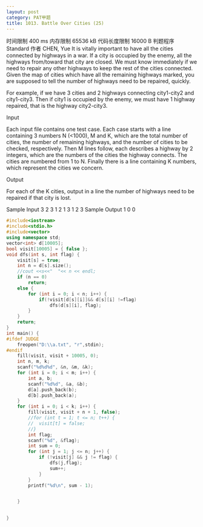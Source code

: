 ```yaml
---
layout: post
category: PAT甲题
title: 1013. Battle Over Cities (25)
---
```


时间限制
400 ms
内存限制
65536 kB
代码长度限制
16000 B
判题程序
Standard
作者
CHEN, Yue
It is vitally important to have all the cities connected by highways in a war. If a city is occupied by the enemy, all the highways from/toward that city are closed. We must know immediately if we need to repair any other highways to keep the rest of the cities connected. Given the map of cities which have all the remaining highways marked, you are supposed to tell the number of highways need to be repaired, quickly.

For example, if we have 3 cities and 2 highways connecting city1-city2 and city1-city3. Then if city1 is occupied by the enemy, we must have 1 highway repaired, that is the highway city2-city3.

Input

Each input file contains one test case. Each case starts with a line containing 3 numbers N (<1000), M and K, which are the total number of cities, the number of remaining highways, and the number of cities to be checked, respectively. Then M lines follow, each describes a highway by 2 integers, which are the numbers of the cities the highway connects. The cities are numbered from 1 to N. Finally there is a line containing K numbers, which represent the cities we concern.

Output

For each of the K cities, output in a line the number of highways need to be repaired if that city is lost.

Sample Input
3 2 3
1 2
1 3
1 2 3
Sample Output
1
0
0

```c++
#include<iostream>
#include<stdio.h>
#include<vector>
using namespace std;
vector<int> d[10005];
bool visit[10005] = { false };
void dfs(int s, int flag) {
	visit[s] = true;
	int n = d[s].size();
	//cout <<s<<"  "<< n << endl;
	if (n == 0)
		return;
	else {
		for (int i = 0; i < n; i++) {
			if(!visit[d[s][i]]&& d[s][i] !=flag)
				dfs(d[s][i], flag);
		}
	}
	return;
}
int main() {
#ifdef JUDGE
	freopen("D:\\a.txt", "r",stdin);
#endif
	fill(visit, visit + 10005, 0);
	int n, m, k;
	scanf("%d%d%d", &n, &m, &k);
	for (int i = 0; i < m; i++) {
		int a, b;
		scanf("%d%d", &a, &b);
		d[a].push_back(b);
		d[b].push_back(a);
	}
	for (int i = 0; i < k; i++) {
		fill(visit, visit + n + 1, false);
		//for (int t = 1; t <= n; t++) {
		//	visit[t] = false;
		//}
		int flag;
		scanf("%d", &flag);
		int sum = 0;
		for (int j = 1; j <= n; j++) {
			if (!visit[j] && j != flag) {
				dfs(j,flag);
				sum++;
			}
		}
		printf("%d\n", sum - 1);


	}
	

}
```